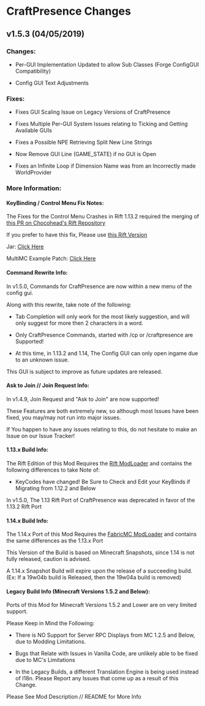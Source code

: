 # CraftPresence Changes

## v1.5.3 (04/05/2019)

### Changes:

* Per-GUI Implementation Updated to allow Sub Classes (Forge ConfigGUI Compatibility)

* Config GUI Text Adjustments

### Fixes:

* Fixes GUI Scaling Issue on Legacy Versions of CraftPresence

* Fixes Multiple Per-GUI System Issues relating to Ticking and Getting Available GUIs

* Fixes a Possible NPE Retrieving Split New Line Strings

* Now Remove GUI Line (GAME_STATE) if no GUI is Open

* Fixes an Infinite Loop if Dimension Name was from an Incorrectly made WorldProvider

### More Information:

#### KeyBinding / Control Menu Fix Notes:

The Fixes for the Control Menu Crashes in Rift 1.13.2 required the merging of [this PR on Chocohead's Rift Repository](https://github.com/Chocohead/Rift/pull/11)

If you prefer to have this fix, Please use [this Rift Version](https://www.jitpack.io/#CDAGaming/Rift/jitpack-0a2217b941-1)

Jar: [Click Here](https://www.jitpack.io/com/github/CDAGaming/Rift/jitpack-0a2217b941-1/Rift-jitpack-0a2217b941-1.jar)

MultiMC Example Patch: [Click Here](https://gist.github.com/CDAGaming/ba84849826e96b69b829b7453e459edf)

#### Command Rewrite Info:

In v1.5.0, Commands for CraftPresence are now within a new menu of the config gui.

Along with this rewrite, take note of the following:

* Tab Completion will only work for the most likely suggestion, and will only suggest for more then 2 characters in a word.

* Only CraftPresence Commands, started with /cp or /craftpresence are Supported!

* At this time, in 1.13.2 and 1.14, The Config GUI can only open ingame due to an unknown issue.

This GUI is subject to improve as future updates are released.

#### Ask to Join // Join Request Info:

In v1.4.9, Join Request and "Ask to Join" are now supported!

These Features are both extremely new, so although most Issues have been fixed, you may/may not run into major issues.

If You happen to have any issues relating to this, do not hesitate to make an Issue on our Issue Tracker!

#### 1.13.x Build Info:

The Rift Edition of this Mod Requires the [Rift ModLoader](https://minecraft.curseforge.com/projects/rift) and contains the following differences to take Note of:

* KeyCodes have changed! Be Sure to Check and Edit your KeyBinds if Migrating from 1.12.2 and Below

In v1.5.0, The 1.13 Rift Port of CraftPresence was deprecated in favor of the 1.13.2 Rift Port

#### 1.14.x Build Info:

The 1.14.x Port of this Mod Requires the [FabricMC ModLoader](https://minecraft.curseforge.com/projects/fabric) and contains the same differences as the 1.13.x Port

This Version of the Build is based on Minecraft Snapshots, since 1.14 is not fully released, caution is advised.

A 1.14.x Snapshot Build will expire upon the release of a succeeding build. (Ex: If a 19w04b build is Released, then the 19w04a build is removed)

#### Legacy Build Info (Minecraft Versions 1.5.2 and Below):

Ports of this Mod for Minecraft Versions 1.5.2 and Lower are on very limited support.

Please Keep in Mind the Following:

* There is NO Support for Server RPC Displays from MC 1.2.5 and Below, due to Modding Limitations.

* Bugs that Relate with Issues in Vanilla Code, are unlikely able to be fixed due to MC's Limitations

* In the Legacy Builds, a different Translation Engine is being used instead of I18n. Please Report any Issues that come up as a result of this Change.

Please See Mod Description // README for More Info
